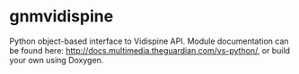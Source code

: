 # gnmvidispine

Python object-based interface to Vidispine API.  Module documentation can be found here: http://docs.multimedia.theguardian.com/vs-python/, or build your own using Doxygen.
